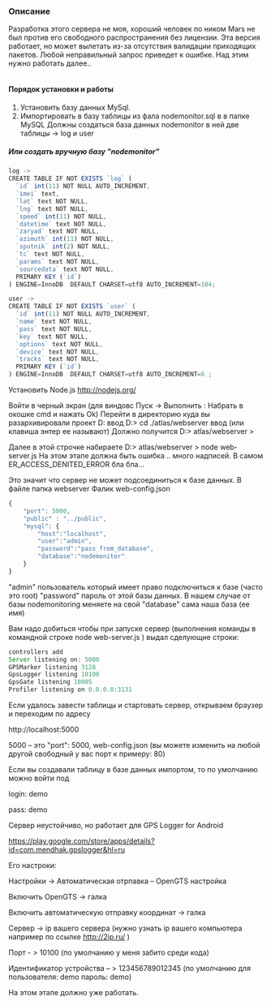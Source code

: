 ﻿### Описание
Разработка этого сервера не моя, хороший человек по ником Mars не был против его свободного распространения без лицензии.
Эта версия работает, но может вылетать из-за отсутствия валидации приходящих пакетов. Любой неправильный запрос приведет к ошибке. Над этим нужно работать далее.. 

<img src="https://lh4.googleusercontent.com/-VGSeqHLH1pA/U61bmLLtodI/AAAAAAAAyXY/4VxkTXrWsws/w1152-h597-no/11111111.jpg" alt=""> 

#### Порядок установки и работы

1. Установить базу данных MySql. 
2. Импортировать в базу таблицы из фала nodemonitor.sql в в папке MySQL Должны создаться база данных nodemonitor в ней две таблицы -> log  и user

##### Или создать вручную базу "nodemonitor"

```js
log ->
CREATE TABLE IF NOT EXISTS `log` (
  `id` int(11) NOT NULL AUTO_INCREMENT,
  `imei` text,
  `lat` text NOT NULL,
  `lng` text NOT NULL,
  `speed` int(11) NOT NULL,
  `datetime` text NOT NULL,
  `zaryad` text NOT NULL,
  `azimuth` int(11) NOT NULL,
  `sputnik` int(2) NOT NULL,
  `tc` text NOT NULL,
  `params` text NOT NULL,
  `sourcedata` text NOT NULL,
  PRIMARY KEY (`id`)
) ENGINE=InnoDB  DEFAULT CHARSET=utf8 AUTO_INCREMENT=104;
```

```js
user ->
CREATE TABLE IF NOT EXISTS `user` (
  `id` int(11) NOT NULL AUTO_INCREMENT,
  `name` text NOT NULL,
  `pass` text NOT NULL,
  `key` text NOT NULL,
  `options` text NOT NULL,
  `device` text NOT NULL,
  `tracks` text NOT NULL,
  PRIMARY KEY (`id`)
) ENGINE=InnoDB  DEFAULT CHARSET=utf8 AUTO_INCREMENT=6 ;
```

Установить Node.js   http://nodejs.org/

Войти в черный экран (для виндовс Пуск -> Выполнить  : Набрать в окошке cmd и нажать Ok)
Перейти в директорию куда вы разархивировали проект   D: ввод 
D:\>  cd ./atlas/webserver   ввод (или клавиша энтер ее называют)
Должно получится 
D:\> atlas/webserver >   

Далее в этой строчке набираете  D:\> atlas/webserver >   node web-server.js
На этом этапе должна быть ошибка .. много надписей. В самом ER_ACCESS_DENITED_ERROR  бла бла… 

Это значит что сервер не может подсоединиться к базе данных. В файле папка webserver Фалик web-config.json 

```js
{
	"port": 5000,   
	"public" : "../public",  
	"mysql": {
		"host":"localhost",
		"user":"admin",	 
		"password":"pass_from_database",
		"database":"nodemonitor"
	}
}
````

"admin"  пользователь который имеет право подключиться к базе (часто это root)
"password"  пароль от этой базы данных. В нашем случае от базы nodemonitoring  меняете на свой
"database"  сама наша база (ее имя)

Вам надо добиться чтобы при запуске сервер (выполнения команды в командной строке node web-server.js ) выдал сделующие строки:
```js
controllers add
Server listening on: 5000
GPSMarker listening 3128
GpsLogger listening 10100
GpsGate listening 10005
Profiler listening on 0.0.0.0:3131
```

Если удалось завести таблицы и стартовать сервер, открываем браузер и переходим по адресу<p>
http://localhost:5000<p>
5000 – это  "port": 5000,   web-config.json (вы можете изменить на любой другой свободный у вас порт к примеру: 80)

Если вы создавали таблицу в базе данных импортом, то по умолчанию можно войти под

login: demo<p>
pass:  demo

Сервер неустойчиво, но работает для GPS Logger for Android 

https://play.google.com/store/apps/details?id=com.mendhak.gpslogger&hl=ru

Его настроки:<p>
Настройки -> Автоматическая отрпавка – OpenGTS настройка<p>
Включить OpenGTS  -> галка<p>
Включить автоматическую отправку координат -> галка<p>
Сервер -> ip вашего сервера (нужно узнать ip вашего компьютера например по ссылке http://2ip.ru/ )<p>
Порт  - > 10100 (по умолчанию у меня забито среди кода)<p>
Идентификатор устройства – > 123456789012345  (по умолчанию для пользователя: demo пароль: demo)<p>

На этом этапе должно уже работать. 
